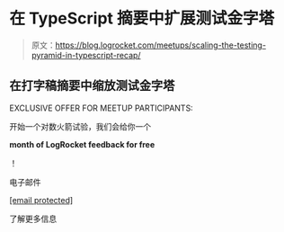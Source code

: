 # 在 TypeScript 摘要中扩展测试金字塔

> 原文：<https://blog.logrocket.com/meetups/scaling-the-testing-pyramid-in-typescript-recap/>

## 在打字稿摘要中缩放测试金字塔

EXCLUSIVE OFFER FOR MEETUP PARTICIPANTS:

开始一个对数火箭试验，我们会给你一个

**month of LogRocket feedback for free**

！

电子邮件

[[email protected]](/cdn-cgi/l/email-protection)

了解更多信息